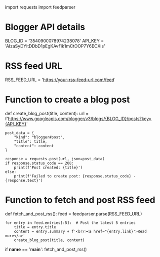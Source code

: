 import requests
import feedparser

# Blogger API details
BLOG_ID = '3540900078974238078'
API_KEY = 'AIzaSyDYltDDbD1pEgKAvf1k1mCtOOP7Y6ECXis'

# RSS feed URL
RSS_FEED_URL = 'https://your-rss-feed-url.com/feed'

# Function to create a blog post
def create_blog_post(title, content):
    url = f'https://www.googleapis.com/blogger/v3/blogs/{BLOG_ID}/posts?key={API_KEY}'
    
    post_data = {
        "kind": "blogger#post",
        "title": title,
        "content": content
    }
    
    response = requests.post(url, json=post_data)
    if response.status_code == 200:
        print(f'Post created: {title}')
    else:
        print(f'Failed to create post: {response.status_code} - {response.text}')

# Function to fetch and post RSS feed
def fetch_and_post_rss():
    feed = feedparser.parse(RSS_FEED_URL)
    
    for entry in feed.entries[:5]:  # Post the latest 5 entries
        title = entry.title
        content = entry.summary + f'<br/><a href="{entry.link}">Read more</a>'
        create_blog_post(title, content)

if __name__ == '__main__':
    fetch_and_post_rss()


